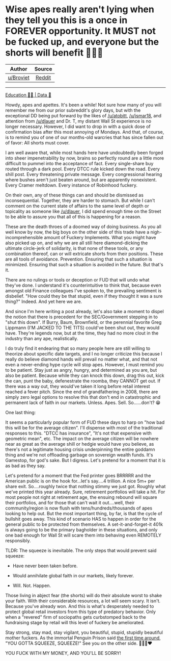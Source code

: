 Wise apes really aren't lying when they tell you this is a once in FOREVER opportunity. It MUST not be fucked up, and everyone but the shorts will benefit 🙌💎🚀
=================================================================================================================================================================

| Author       | Source       | 
| :-------------: |:-------------:|
|  [u/Broviet](https://www.reddit.com/user/Broviet/) | [Reddit](https://www.reddit.com/r/Superstonk/comments/n9n36z/wise_apes_really_arent_lying_when_they_tell_you/) | 

---


[Education 👨‍🏫 | Data 🔢](https://www.reddit.com/r/Superstonk/search?q=flair_name%3A%22Education%20%F0%9F%91%A8%E2%80%8D%F0%9F%8F%AB%20%7C%20Data%20%F0%9F%94%A2%22&restrict_sr=1)

Howdy, apes and apettes. It's been a while! Not sure how many of you will remember me from our prior subreddit's glory days, but with the exceptional DD being put forward by the likes of [/u/atobitt](https://www.reddit.com/u/atobitt/), [/u/jsmar18](https://www.reddit.com/u/jsmar18/), and attention from [/u/dlauer](https://www.reddit.com/u/dlauer/) and Dr. T, my distant Wall St experience is no longer necessary. However, I did want to drop in with a quick dose of confirmation bias after this most annoying of Mondays. And that, of course, is to remind you of one of our months-old warcries that has since fallen out of favor: All shorts must cover.

I am well aware that, while most hands here have undoubtedly been forged into sheer impenetrability by now, brains so perfectly round are a little more difficult to pummel into the acceptance of fact. Every single-share buy routed through a dark pool. Every DTCC rule kicked down the road. Every shill post. Every threatening private message. Every congressional hearing where bushes aren't just beaten around, but are apparently nonexistent. Every Cramer meltdown. Every instance of Robinhood fuckery.

On their own, any of these things can and should be dismissed as inconsequential. Together, they are harder to stomach. But while I can't comment on the current state of affairs to the same level of depth or topicality as someone like [/u/dlauer](https://www.reddit.com/u/dlauer/), I did spend enough time on the Street to be able to assure you that all of this is happening for a reason.

These are the death throes of a doomed way of doing business. As you all well know by now, the big boys on the other side of this trade have a nigh-incomprehensible amount of Fuckery Implements. What you might have also picked up on, and why we are all still here diamond-dicking the ultimate circle-jerk of solidarity, is that none of these tools, or any combination thereof, can or will extricate shorts from their positions. These are all tools of avoidance. Prevention. Ensuring that such a situation is minimized. Ensuring that such a situation is avoided in the future. But that's it.

There are no rulings or tools or deception or FUD that will undo what they've done. I understand it's counterintuitive to think that, because even amongst old Finance colleagues I've spoken to, the prevailing sentiment is disbelief. "How could they be that stupid, even if they thought it was a sure thing?" Indeed. And yet here we are.

And since I'm here writing a post already, let's also take a moment to dispel the notion that there is precedent for the SEC/Government stepping in to "shut this down". If Burry, Baum, Brownfield, or the perennial favorite Greg Lippmann (I'M JACKED TO THE TITS) could've been shut out, they would have. They're legends now, but at the time, they had no more clout in the industry than any ape, realistically.

I do truly find it endearing that so many people here are still willing to theorize about specific date targets, and I no longer criticize this because I really do believe diamond hands will prevail no matter what, and that not even a never-ending hype cycle will stop apes. However, I must remind you to be patient. Stay just as angry, hungry, and determined as you are, but also be patient. Because while they can knock this down, drag this out, kick the can, punt the baby, defenestrate the roomba, they CANNOT get out. If there was a way out, they would've taken it long before retail interest reached a fever pitch. Since the end of grandfathering in 2008, there are simply zero legal options to resolve this that don't end in catastrophic and permanent lack of faith in our markets. Unless. Apes. Sell. So......don't? 😁

One last thing:

It seems a particularly popular form of FUD these days to harp on "how bad this will be for the average citizen". I'll dispense with most of the traditional responses to this. "DTCC has insurance", "It's not that expensive with geometric mean", etc. The impact on the average citizen will be nowhere near as great as the average shill or hedgie would have you believe, as there's not a legitimate housing crisis underpinning the entire goddamn thing and we're not offloading garbage on sovereign wealth funds. It's Gamestop, for god's sake. But I digress. Let's pretend for a moment that it is as bad as they say.

Let's pretend for a moment that the Fed printer goes BRRRRR and the American public is on the hook for...let's say....4 trillion. A nice 5m+ per share exit. So....roughly twice that nothing stimmy we just got. Roughly what we've printed this year already. Sure, retirement portfolios will take a hit. For most people not right at retirement age, the ensuing rebound will square their portfolios, and for those that can't wait it out....well, their community/region is now flush with tens/hundreds/thousands of apes looking to help out. But the most important thing, by far, is that the cycle of bullshit goes away. This kind of scenario HAS to happen in order for the general public to be protected from themselves. A set-it-and-forget-it 401k is always going to be the primary bagholder in these situations, and only one bad enough for Wall St will scare them into behaving even REMOTELY responsibly.

TLDR: The squeeze is inevitable. The only steps that would prevent said squeeze:

-   Have never been taken before.

-   Would annihilate global faith in our markets, likely forever.

-   Will. Not. Happen.

Those living in abject fear (the shorts) will do their absolute worst to shake your faith. With their considerable resources, a lot will seem scary. It isn't. Because you've already won. And this is what's desperately needed to protect global retail investors from this type of predatory behavior. Only when a "revered" firm of sociopaths gets curbstomped back to the fundraising stage by retail will this level of fuckery be ameliorated.

Stay strong, stay mad, stay vigilant, you beautiful, stupid, stupidly beautiful mother fuckers. As the immortal Penguin Prison said [the first time around](https://youtu.be/LxfZRd9R4VI), "YOU GOTTA SQUEEZE, SQUEEZE!" See you on the other side. 🙌💎🚀❤

YOU FUCK WITH MY MONEY, AND YOU'LL BE SORRY!
